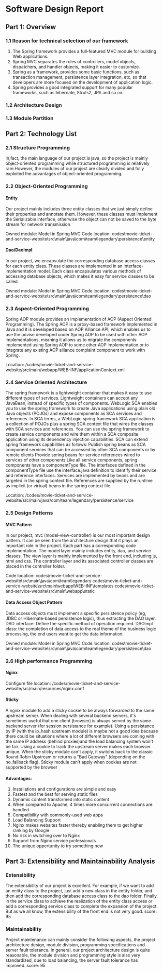 # Software Design Report

## Part 1: Overview

### 1.1 Reason for technical selection of our framework
1. The Spring framework provides a full-featured MVC module for building Web applications.
2. Spring MVC separates the roles of controllers, model objects, dispatchers, and handler objects, making it easier to customize.
3. Spring as a framework, provides some basic functions, such as transaction management, persistence layer integration, etc, so that developers are more focused on the development of application logic.
4. Spring provides a good integrated support for many popular frameworks, such as hibernate, Struts2, JPA and so on.

### 1.2 Architecture Design


### 1.3 Module Partition

## Part 2: Technology List
### 2.1 Structure Programming
In,fact, the main language of our project is java, so the project is mainly object-oriented programming while structured programming is relatively rare.However, the modules of our project are clearly divided and fully exploited the advantages of object-oriented programming.

### 2.2 Object-Oriented Programming
#### Entity
Our project mainly includes three entity classes that we just simply define their properties and annotate them. However, these classes must implement the Serializable interface, otherwise the object can not be saved to the byte stream for network transmission.

Owned module: Model in Spring MVC
Code location: codes\movie-ticket-and-service-website\src\main\java\com\team\legendary\persistence\entity

#### Dao/DaoImpl
In our project, we encapsulate the corresponding database access classes for each entity class. These classes are implemented in an interface-implementation model. Each class encapsulates various methods of accessing database objects, which makes it easy for service classes to be called.

Owned module: Model in Spring MVC
Code location: codes\movie-ticket-and-service-website\src\main\java\com\team\legendary\persistence\dao

### 2.3 Aspect-Oriented Programming
Spring AOP module provides an implementation of AOP (Aspect Oriented Programming). The Spring AOP is a proxy-based framework implemented in Java and it is developed based on AOP Alliance API, which enables us to use the advise developed under Spring AOP to be used with other AOP implementations, meaning it allows us to migrate the components implemented using Spring AOP to some other AOP implementation or to integrate any existing AOP alliance complaint component to work with Spring.

Location: /codes/movie-ticket-and-service-website/src/main/webapp/WEB-INF/applicationContext.xml

### 2.4 Service Oriented Architecture
The spring framework is a lightweight container that makes it easy to use different types of services. Lightweight containers can accept any JavaBean, instead of specific types of components.
WebLogic SCA enables you to use the spring framework to create Java applications using plain old Java objects (POJOs) and expose components as SCA services and references. In SCA terms, a WebLogic spring framework SCA application is a collection of POJOs plus a spring SCA context file that wires the classes with SCA services and references.
You can use the spring framework to create service components and wire them within a SOA composite application using its dependency injection capabilities. SCA can extend spring framework capabilities as follows:
Publish spring beans as SCA component services that can be accessed by other SCA components or by remote clients
Provide spring beans for service references wired to services of other components
Like all service components, spring components have a componentType file. The interfaces defined in the componentType file use the interface.java definition to identify their service and reference interfaces.
Services are implemented by beans and are targeted in the spring context file. References are supplied by the runtime as implicit (or virtual) beans in the spring context file.

Location: /codes/movie-ticket-and-service-website/src/main/java/com/team/legendary/persistence/service

### 2.5 Design Patterns
#### MVC Pattern
In our project, mvc (model-view-controller) is our most important design pattern. It can be seen from the architecture design that it plays an important role in the project. Each part has a corresponding code implementation. The model layer mainly includes entity, dao, and service classes. The view layer is mainly implemented by the front end, including js, html and css. The controller layer and its associated controller classes are placed in the controller folder.

Code location:
codes\movie-ticket-and-service-website\src\main\java\com\team\legendary
codes\movie-ticket-and-service-website\src\main\webapp\WEB-INF\templates
codes\movie-ticket-and-service-website\src\main\webapp\static

#### Data Access Object Pattern
Data access objects must implement a specific persistence policy (eg, JDBC or Hibernate-based persistence logic), thus extracting the DAO layer. DAO interface: Define the specific method of operation required. DAOlmpl class: the completion of data access to the real theme of the business logic processing, the end users want to get the data information.

Owned module: Model in Spring MVC
Code location: codes\movie-ticket-and-service-website\src\main\java\com\team\legendary\persistence\dao

### 2.6 High performance Programming
#### Nginx
Configure file location: /codes/movie-ticket-and-service-website/src/main/resources/nginx.conf

#### Sticky
A nginx module to add a sticky cookie to be always forwarded to the same upstream server.
When dealing with several backend servers, it's sometimes useful that one client (browser) is always served by the same backend server (for session persistance for example).
Using a persistance by IP (with the ip_hash upstream module) is maybe not a good idea because there could be situations where a lot of different browsers are coming with the same IP address (behind proxies)and the load balancing system won't be fair.
Using a cookie to track the upstream server makes each browser unique.
When the sticky module can't apply, it switchs back to the classic Round Robin Upstream or returns a "Bad Gateway" (depending on the no_fallback flag).
Sticky module can't apply when cookies are not supported by the browser

#### Advantages:
1. Installations and configurations are simple and easy
2. Fastest and the best for serving static files
3. Dynamic content transformed into static content
4. When compared to Apache, 4 times more concurrent connections are handled.
5. Compatibility with commonly-used web apps
6. Load Balancing Support
7. Nginx makes websites faster thereby enabling them to get higher ranking by Google
8. No risk in switching over to Nginx
9. Support from Nginx service professionals
10. The unique opportunity to try something new

## Part 3: Extensibility and Maintainability Analysis
### Extensibility
The extensibility of our project is excellent. For example, if we want to add an entity class to the project, just add a new class in the entity folder, and then add the corresponding database access class to the dao folder. Finally, in the service class to achieve the realization of the entity class access or add a corresponding service class to complete the expansion of the project. But as we all know, the extensibility of the front end is not very good.
score: 95

### Maintainability
Project maintenance can mainly consider the following aspects, the project architecture design, module division, programming specifications and server fault tolerance. In general, our project architecture design is quite reasonable, the module division and programming style is also very standardized, due to load balancing, the server fault tolerance has improved.
score: 95



	
